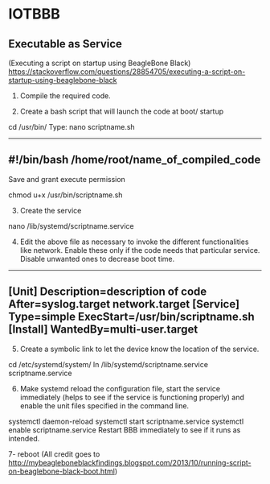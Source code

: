 # IOTBBB

## Executable as Service
(Executing a script on startup using BeagleBone Black)
https://stackoverflow.com/questions/28854705/executing-a-script-on-startup-using-beaglebone-black


1. Compile the required code.

2. Create a bash script that will launch the code at boot/ startup

  cd /usr/bin/
  Type: nano scriptname.sh

----
#!/bin/bash
/home/root/name_of_compiled_code
----

Save and grant execute permission

  chmod u+x /usr/bin/scriptname.sh

3. Create the service

  nano /lib/systemd/scriptname.service

4. Edit the above file as necessary to invoke the different functionalities like network. Enable these only if the code needs that particular service. Disable unwanted ones to decrease boot time.

----
[Unit]
Description=description of code
After=syslog.target network.target
[Service]
Type=simple
ExecStart=/usr/bin/scriptname.sh
[Install]
WantedBy=multi-user.target
---

5. Create a symbolic link to let the device know the location of the service.

cd /etc/systemd/system/
ln /lib/systemd/scriptname.service scriptname.service

6. Make systemd reload the configuration file, start the service immediately (helps to see if the service is functioning properly) and enable the unit files specified in the command line.

systemctl daemon-reload
systemctl start scriptname.service
systemctl enable scriptname.service
Restart BBB immediately to see if it runs as intended.

7- reboot
(All credit goes to http://mybeagleboneblackfindings.blogspot.com/2013/10/running-script-on-beaglebone-black-boot.html)
